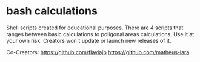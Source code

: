 # bash calculations
 Shell scripts created for educational purposes. There are 4 scripts that ranges between basic calculations to poligonal areas calculations.
 Use it at your own risk. Creators won`t update or launch new releases of it.

Co-Creators: 
https://github.com/flaviajb
https://github.com/matheus-lara
